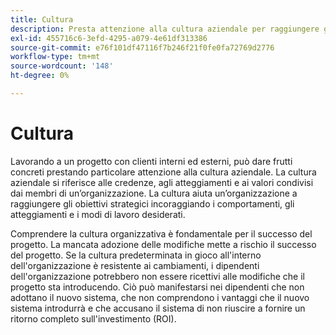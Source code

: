 ```yaml
---
title: Cultura
description: Presta attenzione alla cultura aziendale per raggiungere gli obiettivi strategici.
exl-id: 455716c6-3efd-4295-a079-4e61df313386
source-git-commit: e76f101df47116f7b246f21f0fe0fa72769d2776
workflow-type: tm+mt
source-wordcount: '148'
ht-degree: 0%

---
```


# Cultura

Lavorando a un progetto con clienti interni ed esterni, può dare frutti concreti prestando particolare attenzione alla cultura aziendale. La cultura aziendale si riferisce alle credenze, agli atteggiamenti e ai valori condivisi dai membri di un’organizzazione. La cultura aiuta un’organizzazione a raggiungere gli obiettivi strategici incoraggiando i comportamenti, gli atteggiamenti e i modi di lavoro desiderati.

Comprendere la cultura organizzativa è fondamentale per il successo del progetto. La mancata adozione delle modifiche mette a rischio il successo del progetto. Se la cultura predeterminata in gioco all&#39;interno dell&#39;organizzazione è resistente ai cambiamenti, i dipendenti dell&#39;organizzazione potrebbero non essere ricettivi alle modifiche che il progetto sta introducendo. Ciò può manifestarsi nei dipendenti che non adottano il nuovo sistema, che non comprendono i vantaggi che il nuovo sistema introdurrà e che accusano il sistema di non riuscire a fornire un ritorno completo sull&#39;investimento (ROI).
